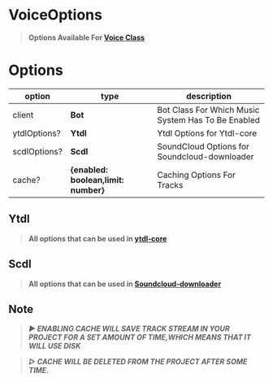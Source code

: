 # VoiceOptions 
>**Options Available For [Voice Class](../class/voice.md)**
# Options 
|option|type|description|
|------|----|-----------|
|client|**Bot**|Bot Class For Which Music System Has To Be Enabled|
|ytdlOptions?|**Ytdl**|Ytdl Options for Ytdl-core|
|scdlOptions?|**Scdl**|SoundCloud Options for Soundcloud-downloader|
|cache?|**{enabled: boolean,limit: number}**|Caching Options For Tracks|
## Ytdl
>**All options that can be used in [ytdl-core](https://npmjs.com/ytdl-core)**
## Scdl
>**All options that can be used in [Soundcloud-downloader](https://npmjs.com/soundcloud-downloader)**

## Note
>***▶ ENABLING CACHE WILL SAVE TRACK STREAM IN YOUR PROJECT FOR A SET AMOUNT OF TIME,WHICH MEANS THAT IT WILL USE DISK***

>***▷ CACHE WILL BE DELETED FROM THE PROJECT AFTER SOME TIME.***
